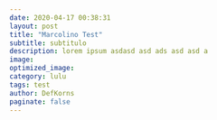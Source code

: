 ```yaml
---
date: 2020-04-17 00:38:31
layout: post
title: "Marcolino Test"
subtitle: subtitulo
description: lorem ipsum asdasd asd ads asd asd a
image:
optimized_image:
category: lulu
tags: test
author: DefKorns
paginate: false
---
```

